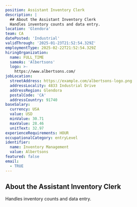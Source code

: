 ```yaml
---
position: Assistant Inventory Clerk
description: |
  ## About the Assistant Inventory Clerk
  Handles inventory counts and data entry.
location: 'Glendora'
team: CA
datePosted: 'Industrial'
validThrough: '2025-01-23T21:52:54.329Z'
employmentType: 2025-02-22T21:52:54.329Z
hiringOrganization:
  name: FULL_TIME
  sameAs: 'Albertsons'
  logo: >-
    https://www.albertsons.com/
jobLocation:
  streetAddress: https://example.com/albertsons-logo.png
  addressLocality: 4833 Industrial Drive
  addressRegion: Glendora
  postalCode: 'CA'
  addressCountry: 91740
baseSalary:
  currency: USA
  value: USD
  minValue: 30.71
  maxValue: 28.46
  unitText: 32.97
experienceRequirements: HOUR
occupationalCategory: entryLevel
identifier:
  name: Inventory Management
  value: Albertsons
featured: false
email:
  - TRUE
---
```



## About the Assistant Inventory Clerk
Handles inventory counts and data entry.
